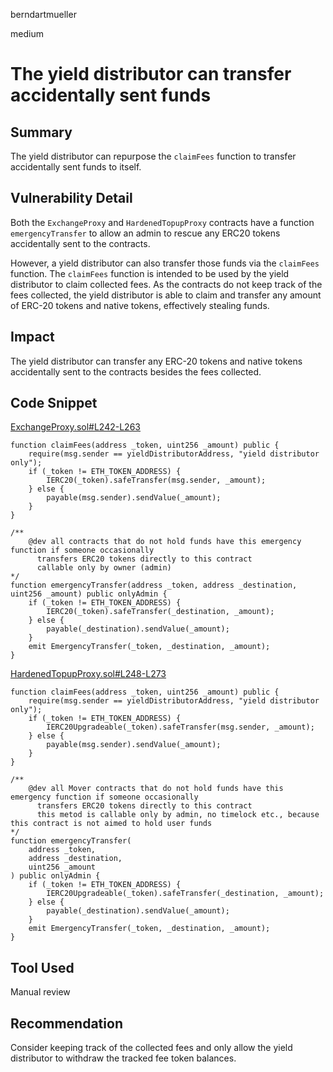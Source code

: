 berndartmueller

medium

# The yield distributor can transfer accidentally sent funds

## Summary

The yield distributor can repurpose the `claimFees` function to transfer accidentally sent funds to itself.

## Vulnerability Detail

Both the `ExchangeProxy` and `HardenedTopupProxy` contracts have a function `emergencyTransfer` to allow an admin to rescue any ERC20 tokens accidentally sent to the contracts.

However, a yield distributor can also transfer those funds via the `claimFees` function. The `claimFees` function is intended to be used by the yield distributor to claim collected fees. As the contracts do not keep track of the fees collected, the yield distributor is able to claim and transfer any amount of ERC-20 tokens and native tokens, effectively stealing funds.

## Impact

The yield distributor can transfer any ERC-20 tokens and native tokens accidentally sent to the contracts besides the fees collected.

## Code Snippet

[ExchangeProxy.sol#L242-L263](https://github.com/sherlock-audit/2022-10-mover/blob/main/cardtopup_contract/contracts/ExchangeProxy.sol#L242-L263)

```solidity
function claimFees(address _token, uint256 _amount) public {
    require(msg.sender == yieldDistributorAddress, "yield distributor only");
    if (_token != ETH_TOKEN_ADDRESS) {
        IERC20(_token).safeTransfer(msg.sender, _amount);
    } else {
        payable(msg.sender).sendValue(_amount);
    }
}

/**
    @dev all contracts that do not hold funds have this emergency function if someone occasionally
      transfers ERC20 tokens directly to this contract
      callable only by owner (admin)
*/
function emergencyTransfer(address _token, address _destination, uint256 _amount) public onlyAdmin {
    if (_token != ETH_TOKEN_ADDRESS) {
        IERC20(_token).safeTransfer(_destination, _amount);
    } else {
        payable(_destination).sendValue(_amount);
    }
    emit EmergencyTransfer(_token, _destination, _amount);
}
```

[HardenedTopupProxy.sol#L248-L273](https://github.com/sherlock-audit/2022-10-mover/blob/main/cardtopup_contract/contracts/HardenedTopupProxy.sol#L248-L273)

```solidity
function claimFees(address _token, uint256 _amount) public {
    require(msg.sender == yieldDistributorAddress, "yield distributor only");
    if (_token != ETH_TOKEN_ADDRESS) {
        IERC20Upgradeable(_token).safeTransfer(msg.sender, _amount);
    } else {
        payable(msg.sender).sendValue(_amount);
    }
}

/**
    @dev all Mover contracts that do not hold funds have this emergency function if someone occasionally
      transfers ERC20 tokens directly to this contract
      this metod is callable only by admin, no timelock etc., because this contract is not aimed to hold user funds
*/
function emergencyTransfer(
    address _token,
    address _destination,
    uint256 _amount
) public onlyAdmin {
    if (_token != ETH_TOKEN_ADDRESS) {
        IERC20Upgradeable(_token).safeTransfer(_destination, _amount);
    } else {
        payable(_destination).sendValue(_amount);
    }
    emit EmergencyTransfer(_token, _destination, _amount);
}
```

## Tool Used

Manual review

## Recommendation

Consider keeping track of the collected fees and only allow the yield distributor to withdraw the tracked fee token balances.
